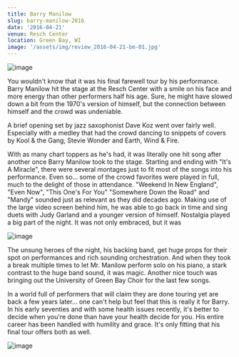 ```yaml
---
title: Barry Manilow
slug: barry-manilow-2016
date: '2016-04-21'
venue: Resch Center
location: Green Bay, WI
image: '/assets/img/review_2016-04-21-bm-01.jpg'
---
```


![image](/assets/img/review_2016-04-21-bm-01.jpg)

You wouldn't know that it was his final farewell tour by his performance. Barry Manilow hit the stage at the Resch Center with a smile on his face and more energy than other performers half his age. Sure, he might have slowed down a bit from the 1970's version of himself, but the connection between himself and the crowd was undeniable.

A brief opening set by jazz saxophonist Dave Koz went over fairly well. Especially with a medley that had the crowd dancing to snippets of covers by Kool & the Gang, Stevie Wonder and Earth, Wind & Fire.

With as many chart toppers as he's had, it was literally one hit song after another once Barry Manilow took to the stage. Starting and ending with "It's A Miracle", there were several montages just to fit most of the songs into his performance. Even so… some of the crowd favorites were played in full, much to the delight of those in attendance. "Weekend In New England", "Even Now", "This One's For You" "Somewhere Down the Road" and "Mandy" sounded just as relevant as they did decades ago. Making use of the large video screen behind him, he was able to go back in time and sing duets with Judy Garland and a younger version of himself. Nostalgia played a big part of the night. It was not only embraced, but it was 

![image](/assets/img/review_2016-04-21-bm-02.jpg)

The unsung heroes of the night, his backing band, get huge props for their spot on performances and rich sounding orchestration. And when they took a break multiple times to let Mr. Manilow perform solo on his piano, a stark contrast to the huge band sound, it was magic. Another nice touch was bringing out the University of Green Bay Choir for the last few songs.

In a world full of performers that will claim they are done touring yet are back a few years later… one can't help but feel that this is really it for Barry. In his early seventies and with some health issues recently, it's better to decide when you're done than have your health decide for you. His entire career has been handled with humility and grace. It's only fitting that his final tour offers both as well. 

![image](/assets/img/review_2016-04-21-bm-03.jpg)